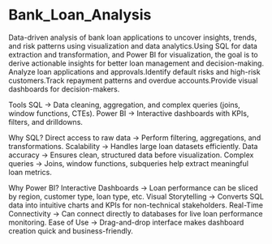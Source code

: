 # Bank_Loan_Analysis
Data-driven analysis of bank loan applications to uncover insights, trends, and risk patterns using visualization and data analytics.Using SQL for data extraction and transformation, and Power BI for visualization, the goal is to derive actionable insights for better loan management and decision-making.
Analyze loan applications and approvals.Identify default risks and high-risk customers.Track repayment patterns and overdue accounts.Provide visual dashboards for decision-makers.

Tools                                                                                                                                                                                                                            SQL → Data cleaning, aggregation, and complex queries (joins, window functions, CTEs).
Power BI → Interactive dashboards with KPIs, filters, and drilldowns.

Why SQL?
Direct access to raw data → Perform filtering, aggregations, and transformations.
Scalability → Handles large loan datasets efficiently.
Data accuracy → Ensures clean, structured data before visualization.
Complex queries → Joins, window functions, subqueries help extract meaningful loan metrics.

Why Power BI?
Interactive Dashboards → Loan performance can be sliced by region, customer type, loan type, etc.
Visual Storytelling → Converts SQL data into intuitive charts and KPIs for non-technical stakeholders.
Real-Time Connectivity → Can connect directly to databases for live loan performance monitoring.
Ease of Use → Drag-and-drop interface makes dashboard creation quick and business-friendly.
